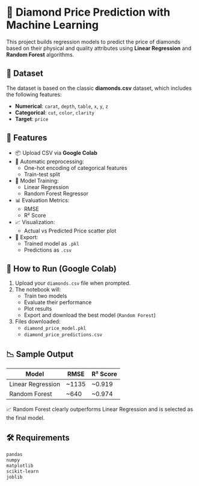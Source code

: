 # 💎 Diamond Price Prediction with Machine Learning

This project builds regression models to predict the price of diamonds based on their physical and quality attributes using **Linear Regression** and **Random Forest** algorithms.

## 📁 Dataset

The dataset is based on the classic **diamonds.csv** dataset, which includes the following features:

- **Numerical**: `carat`, `depth`, `table`, `x`, `y`, `z`
- **Categorical**: `cut`, `color`, `clarity`
- **Target**: `price`

## 🧠 Features

- 📦 Upload CSV via **Google Colab**
- 🧹 Automatic preprocessing:
  - One-hot encoding of categorical features
  - Train-test split
- 🧪 Model Training:
  - Linear Regression
  - Random Forest Regressor
- 📊 Evaluation Metrics:
  - RMSE
  - R² Score
- 📈 Visualization:
  - Actual vs Predicted Price scatter plot
- 📁 Export:
  - Trained model as `.pkl`
  - Predictions as `.csv`

## 🚀 How to Run (Google Colab)

1. Upload your `diamonds.csv` file when prompted.
2. The notebook will:
   - Train two models
   - Evaluate their performance
   - Plot results
   - Export and download the best model (`Random Forest`)
3. Files downloaded:
   - `diamond_price_model.pkl`
   - `diamond_price_predictions.csv`

## 📉 Sample Output

| Model             | RMSE     | R² Score |
|------------------|----------|----------|
| Linear Regression | ~1135    | ~0.919   |
| Random Forest     | ~640     | ~0.974   |

📈 Random Forest clearly outperforms Linear Regression and is selected as the final model.

## 🛠 Requirements

```bash
pandas
numpy
matplotlib
scikit-learn
joblib
